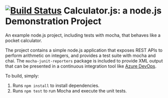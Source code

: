 [![Build Status](https://dev.azure.com/ktl-srinebolt/srinebolt/_apis/build/status/srinebolt-ktl.calculator?branchName=master)](https://dev.azure.com/ktl-srinebolt/srinebolt/_build/latest?definitionId=4&branchName=master)
Calculator.js: a node.js Demonstration Project
==============================================
An example node.js project, including tests with mocha, that behaves like
a pocket calculator.

The project contains a simple node.js application that exposes REST APIs
to perform arithmetic on integers, and provides a test suite with mocha
and chai.  The `mocha-junit-reporters` package is included to provide XML
output that can be presented in a continuous integration tool like
[Azure DevOps](https://azure.com/devops).

To build, simply:

1. Runs `npm install` to install dependencies.
2. Runs `npm test` to run Mocha and execute the unit tests.


